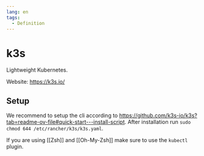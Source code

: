 ```yaml
---
lang: en
tags:
  - Definition
---
```


# k3s

Lightweight Kubernetes.

Website: <https://k3s.io/>

## Setup

We recommend to setup the cli according to <https://github.com/k3s-io/k3s?tab=readme-ov-file#quick-start---install-script>. After installation run `sudo chmod 644 /etc/rancher/k3s/k3s.yaml`.

If you are using [[Zsh]] and [[Oh-My-Zsh]] make sure to use the `kubectl` plugin.
